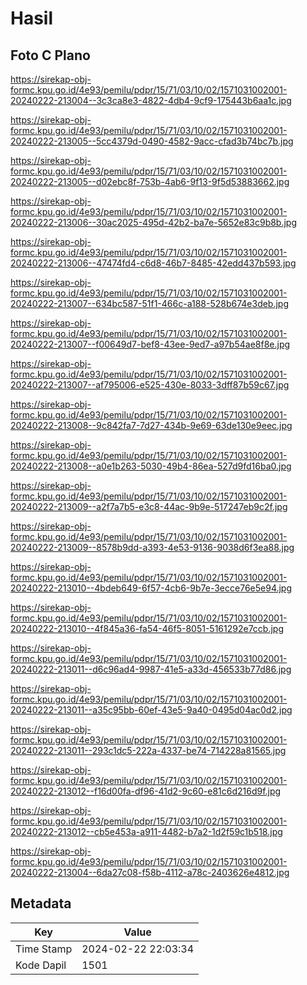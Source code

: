 # Hasil

## Foto C Plano

https://sirekap-obj-formc.kpu.go.id/4e93/pemilu/pdpr/15/71/03/10/02/1571031002001-20240222-213004--3c3ca8e3-4822-4db4-9cf9-175443b6aa1c.jpg

https://sirekap-obj-formc.kpu.go.id/4e93/pemilu/pdpr/15/71/03/10/02/1571031002001-20240222-213005--5cc4379d-0490-4582-9acc-cfad3b74bc7b.jpg

https://sirekap-obj-formc.kpu.go.id/4e93/pemilu/pdpr/15/71/03/10/02/1571031002001-20240222-213005--d02ebc8f-753b-4ab6-9f13-9f5d53883662.jpg

https://sirekap-obj-formc.kpu.go.id/4e93/pemilu/pdpr/15/71/03/10/02/1571031002001-20240222-213006--30ac2025-495d-42b2-ba7e-5652e83c9b8b.jpg

https://sirekap-obj-formc.kpu.go.id/4e93/pemilu/pdpr/15/71/03/10/02/1571031002001-20240222-213006--47474fd4-c6d8-46b7-8485-42edd437b593.jpg

https://sirekap-obj-formc.kpu.go.id/4e93/pemilu/pdpr/15/71/03/10/02/1571031002001-20240222-213007--634bc587-51f1-466c-a188-528b674e3deb.jpg

https://sirekap-obj-formc.kpu.go.id/4e93/pemilu/pdpr/15/71/03/10/02/1571031002001-20240222-213007--f00649d7-bef8-43ee-9ed7-a97b54ae8f8e.jpg

https://sirekap-obj-formc.kpu.go.id/4e93/pemilu/pdpr/15/71/03/10/02/1571031002001-20240222-213007--af795006-e525-430e-8033-3dff87b59c67.jpg

https://sirekap-obj-formc.kpu.go.id/4e93/pemilu/pdpr/15/71/03/10/02/1571031002001-20240222-213008--9c842fa7-7d27-434b-9e69-63de130e9eec.jpg

https://sirekap-obj-formc.kpu.go.id/4e93/pemilu/pdpr/15/71/03/10/02/1571031002001-20240222-213008--a0e1b263-5030-49b4-86ea-527d9fd16ba0.jpg

https://sirekap-obj-formc.kpu.go.id/4e93/pemilu/pdpr/15/71/03/10/02/1571031002001-20240222-213009--a2f7a7b5-e3c8-44ac-9b9e-517247eb9c2f.jpg

https://sirekap-obj-formc.kpu.go.id/4e93/pemilu/pdpr/15/71/03/10/02/1571031002001-20240222-213009--8578b9dd-a393-4e53-9136-9038d6f3ea88.jpg

https://sirekap-obj-formc.kpu.go.id/4e93/pemilu/pdpr/15/71/03/10/02/1571031002001-20240222-213010--4bdeb649-6f57-4cb6-9b7e-3ecce76e5e94.jpg

https://sirekap-obj-formc.kpu.go.id/4e93/pemilu/pdpr/15/71/03/10/02/1571031002001-20240222-213010--4f845a36-fa54-46f5-8051-5161292e7ccb.jpg

https://sirekap-obj-formc.kpu.go.id/4e93/pemilu/pdpr/15/71/03/10/02/1571031002001-20240222-213011--d6c96ad4-9987-41e5-a33d-456533b77d86.jpg

https://sirekap-obj-formc.kpu.go.id/4e93/pemilu/pdpr/15/71/03/10/02/1571031002001-20240222-213011--a35c95bb-60ef-43e5-9a40-0495d04ac0d2.jpg

https://sirekap-obj-formc.kpu.go.id/4e93/pemilu/pdpr/15/71/03/10/02/1571031002001-20240222-213011--293c1dc5-222a-4337-be74-714228a81565.jpg

https://sirekap-obj-formc.kpu.go.id/4e93/pemilu/pdpr/15/71/03/10/02/1571031002001-20240222-213012--f16d00fa-df96-41d2-9c60-e81c6d216d9f.jpg

https://sirekap-obj-formc.kpu.go.id/4e93/pemilu/pdpr/15/71/03/10/02/1571031002001-20240222-213012--cb5e453a-a911-4482-b7a2-1d2f59c1b518.jpg

https://sirekap-obj-formc.kpu.go.id/4e93/pemilu/pdpr/15/71/03/10/02/1571031002001-20240222-213004--6da27c08-f58b-4112-a78c-2403626e4812.jpg


## Metadata

| Key        | Value               |
| ---------- | ------------------- |
| Time Stamp | 2024-02-22 22:03:34 |
| Kode Dapil | 1501                |



